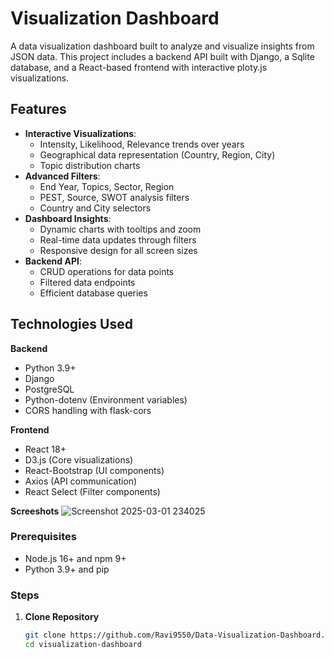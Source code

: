 # Visualization Dashboard

A data visualization dashboard built to analyze and visualize insights from JSON data. This project includes a backend API built with Django, a Sqlite database, and a React-based frontend with interactive ploty.js visualizations.

## Features

- **Interactive Visualizations**: 
  - Intensity, Likelihood, Relevance trends over years
  - Geographical data representation (Country, Region, City)
  - Topic distribution charts
- **Advanced Filters**:
  - End Year, Topics, Sector, Region
  - PEST, Source, SWOT analysis filters
  - Country and City selectors
- **Dashboard Insights**:
  - Dynamic charts with tooltips and zoom
  - Real-time data updates through filters
  - Responsive design for all screen sizes
- **Backend API**:
  - CRUD operations for data points
  - Filtered data endpoints
  - Efficient database queries

## Technologies Used

**Backend**
- Python 3.9+
- Django
- PostgreSQL
- Python-dotenv (Environment variables)
- CORS handling with flask-cors

**Frontend**
- React 18+
- D3.js (Core visualizations)
- React-Bootstrap (UI components)
- Axios (API communication)
- React Select (Filter components)

**Screeshots**
![Screenshot 2025-03-01 234025](https://github.com/user-attachments/assets/f854c5a9-d469-4811-8929-17f22a978574)


### Prerequisites
- Node.js 16+ and npm 9+
- Python 3.9+ and pip

### Steps

1. **Clone Repository**
   ```bash
   git clone https://github.com/Ravi9550/Data-Visualization-Dashboard.git
   cd visualization-dashboard
